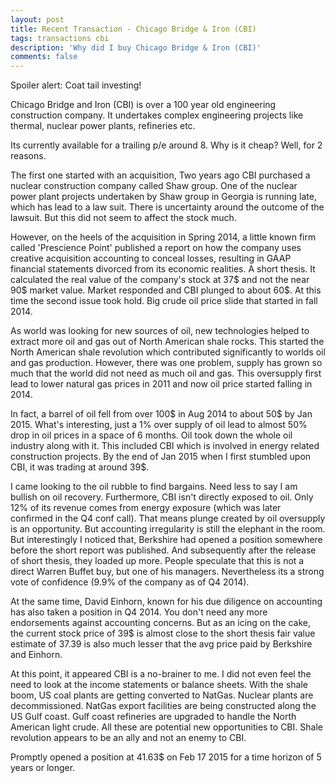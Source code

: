 ```yaml
---
layout: post
title: Recent Transaction - Chicago Bridge & Iron (CBI)
tags: transactions cbi
description: 'Why did I buy Chicago Bridge & Iron (CBI)'
comments: false
---
```


Spoiler alert: Coat tail investing!

Chicago Bridge and Iron (CBI) is over a 100 year old engineering construction company. It undertakes complex engineering projects like thermal,
nuclear power plants, refineries etc.

Its currently available for a trailing p/e around 8. Why is it cheap? Well, for 2 reasons.

The first one started with an acquisition,
Two years ago CBI purchased a nuclear construction company called Shaw group. One of the nuclear power plant projects undertaken by Shaw group in Georgia
is running late, which has lead to a law suit. There is uncertainty around the outcome of the lawsuit. But this did not seem to affect the stock much.

However, on the heels of the acquisition in Spring 2014, a little known firm called 'Prescience Point' published a report on how the
company uses creative acquisition accounting to conceal losses, resulting in GAAP financial statements divorced from its economic realities. A short thesis.
It calculated the real value of the company's stock at 37$ and not the near 90$ market value. Market responded and CBI plunged to about 60$.
At this time the second issue took hold. Big crude oil price slide that started in fall 2014.

As world was looking for new sources of oil, new technologies helped to extract more oil and gas out of North American shale rocks.
This started the North American shale revolution which contributed significantly to worlds oil and gas production. However, there was one problem,
 supply has grown so much that the world did not need as much oil and gas. This oversupply first lead to lower natural gas prices in 2011 and now
  oil price started falling in 2014.

  In fact, a barrel of oil fell from over 100$ in Aug 2014 to about 50$ by Jan 2015. What's interesting,
  just a 1% over supply of oil lead to almost 50% drop in oil prices in a space of 6 months. Oil took down the whole oil industry along with it.
  This included CBI which is involved in energy related construction projects. By the end of Jan 2015 when I first stumbled upon CBI,
   it was trading at around 39$.

I came looking to the oil rubble to find bargains. Need less to say I am bullish on oil recovery. Furthermore, CBI isn't directly exposed to oil.
 Only 12% of its revenue comes from energy exposure (which was later confirmed in the Q4 conf call). That means plunge created by oil oversupply is an opportunity.
 But accounting irregularity is still the elephant in the room.
 But interestingly I noticed that, Berkshire had opened a position somewhere before the short report was published.
 And subsequently after the release of short thesis, they loaded up more. People speculate that this is not a direct Warren Buffet buy, but one of his managers.
 Nevertheless its a strong vote of confidence (9.9% of the company as of Q4 2014).

  At the same time, David Einhorn, known for his due diligence on accounting has also taken a position in Q4 2014.
  You don't need any more endorsements against accounting concerns. But as an icing on the cake, the current stock price of 39$ is almost close to the
   short thesis fair value estimate of 37$. 39$ is also much lesser that the avg price paid by Berkshire and Einhorn.

  At this point, it appeared CBI is a no-brainer to me. I did not even feel the need to look at the income statements or balance sheets.
  With the shale boom, US coal plants are getting converted to NatGas. Nuclear plants are decommissioned. NatGas export
  facilities are being constructed along the US Gulf coast. Gulf coast refineries are upgraded to handle the North American light crude.
  All these are  potential new opportunities to CBI. Shale revolution appears to be an ally and not an enemy to CBI.

 Promptly opened a position at 41.63$ on Feb 17 2015 for a time horizon of 5 years or longer.
